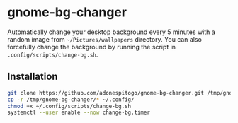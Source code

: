 # gnome-bg-changer
Automatically change your desktop background every 5 minutes with a random image from `~/Pictures/wallpapers` directory.
You can also forcefully change the background by running the script in `.config/scripts/change-bg.sh`.

## Installation

```sh
git clone https://github.com/adonespitogo/gnome-bg-changer.git /tmp/gnome-bg-changer
cp -r /tmp/gnome-bg-changer/* ~/.config/
chmod +x ~/.config/scripts/change-bg.sh
systemctl --user enable --now change-bg.timer
```
